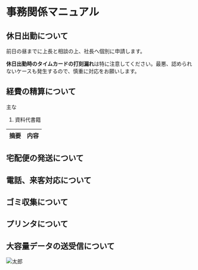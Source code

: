 # 事務関係マニュアル
## 休日出勤について
前日の昼までに上長と相談の上、社長へ個別に申請します。

**休日出勤時のタイムカードの打刻漏れ**は特に注意してください。最悪、認められ
ないケースも発生するので、慎重に対応をお願いします。

## 経費の精算について
主な
1. 資料代書籍

|摘要  |内容
|--|--
## 宅配便の発送について
## 電話、来客対応について
## ゴミ収集について
## プリンタについて
## 大容量データの送受信について

![太郎](img/taro.png)